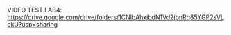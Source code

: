 VIDEO TEST LAB4: https://drive.google.com/drive/folders/1CNIbAhxjbdN1Vd2jbnRg85YGP2sVLckU?usp=sharing
